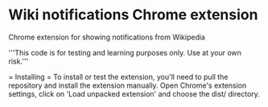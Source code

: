 # Wiki notifications Chrome extension

Chrome extension for showing notifications from Wikipedia

'''This code is for testing and learning purposes only. Use at your own risk.'''

= Installing =
To install or test the extension, you'll need to pull the repository and install the extension manually. Open Chrome's extension settings, click on 'Load unpacked extension' and choose the dist/ directory.
